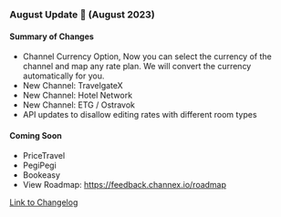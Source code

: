 ### August Update 🚀 (August 2023)

#### Summary of Changes
- Channel Currency Option, Now you can select the currency of the channel and map any rate plan. We will convert the currency automatically for you.
- New Channel: TravelgateX
- New Channel: Hotel Network
- New Channel: ETG / Ostravok
- API updates to disallow editing rates with different room types

#### Coming Soon
- PriceTravel
- PegiPegi
- Bookeasy
- View Roadmap: https://feedback.channex.io/roadmap

[Link to Changelog](https://docs.channex.io/changelog)
